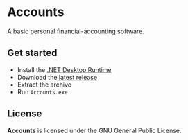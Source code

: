 # Accounts

A basic personal financial-accounting software.

## Get started

- Install the [.NET Desktop Runtime](https://dotnet.microsoft.com/download/dotnet/current/runtime/desktop)
- Download the [latest release](https://github.com/GaelGirodon/accounts/releases/latest)
- Extract the archive
- Run `Accounts.exe`

## License

**Accounts** is licensed under the GNU General Public License.
